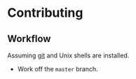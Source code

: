 # Contributing

## Workflow

Assuming [git](https://git-scm.com) and Unix shells are installed.

- Work off the `master` branch.
